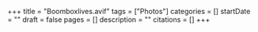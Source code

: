 +++
title = "Boomboxlives.avif"
tags = ["Photos"]
categories = []
startDate = ""
draft = false
pages = []
description = ""
citations = []
+++
